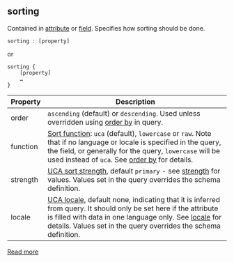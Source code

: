 ## sorting

Contained in [attribute](https://docs.vespa.ai/en/reference/schema-reference.html#attribute) or [field](https://docs.vespa.ai/en/reference/schema-reference.html#field). Specifies how sorting should be done.

```
sorting : [property]
```

or

```
sorting {
    [property]
    …
}
```

| Property |                                                                                                                                                                                            Description                                                                                                                                                                                            |
|----------|---------------------------------------------------------------------------------------------------------------------------------------------------------------------------------------------------------------------------------------------------------------------------------------------------------------------------------------------------------------------------------------------------|
| order    | `ascending` (default) or `descending`. Used unless overridden using [order by](https://docs.vespa.ai/en/reference/query-language-reference.html#function) in query.                                                                                                                                                                                                                               |
| function | [Sort function](https://docs.vespa.ai/en/reference/query-language-reference.html#function): `uca` (default), `lowercase` or `raw`. Note that if no language or locale is specified in the query, the field, or generally for the query, `lowercase` will be used instead of `uca`. See [order by](https://docs.vespa.ai/en/reference/query-language-reference.html#order-by) for details.         |
| strength | [UCA sort strength](https://docs.vespa.ai/en/reference/query-language-reference.html#strength), default `primary` - see [strength](https://docs.vespa.ai/en/reference/query-language-reference.html#strength) for values. Values set in the query overrides the schema definition.                                                                                                                |
| locale   | [UCA locale](https://docs.vespa.ai/en/reference/query-language-reference.html#locale), default none, indicating that it is inferred from query. It should only be set here if the attribute is filled with data in one language only. See [locale](https://docs.vespa.ai/en/reference/query-language-reference.html#locale) for details. Values set in the query overrides the schema definition. |

[Read more](https://docs.vespa.ai/en/reference/schema-reference.html#sorting)
